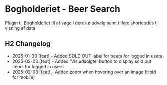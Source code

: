 # Bogholderiet - Beer Search
Plugin til [Bogholderiet](https://bogholderiet.bar/) til at søge i deres øludvalg samt tilføje shortcodes til visning af data

 ## H2 Changelog
 - 2025-01-30 \[feat\] - Added SOLD OUT label for beers for logged in users
 - 2025-02-03 \[feat\] - Added 'Vis udsolgte' button to display sold out items for logged in users
 - 2025-02-03 \[feat\] - Added zoom when hovering over an image (Hold for mobile)